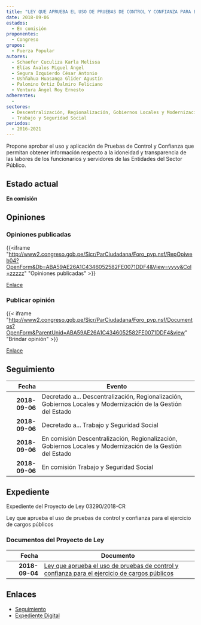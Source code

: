 ```yaml
---
title: "LEY QUE APRUEBA EL USO DE PRUEBAS DE CONTROL Y CONFIANZA PARA EL EJERCICIO DE CARGOS PÚBLICOS"
date: 2018-09-06
estados: 
  - En comisión
proponentes: 
  - Congreso
grupos: 
  - Fuerza Popular
autores: 
  - Schaefer Cuculiza Karla Melissa
  - Elías Ávalos Miguel Ángel
  - Segura Izquierdo César Antonio
  - Ushñahua Huasanga Glider Agustín
  - Palomino Ortiz Dalmiro Feliciano
  - Ventura Ángel Roy Ernesto
adherentes: 
  - 
sectores: 
  - Descentralización, Regionalización, Gobiernos Locales y Modernización de la Gestión del Estado
  - Trabajo y Seguridad Social
periodos: 
  - 2016-2021
---
```


Propone aprobar el uso y aplicación de Pruebas de Control y Confianza que permitan obtener información respecto a la idoneidad y transparencia de las labores de los funcionarios y servidores de las Entidades del Sector Público.


## Estado actual

**En comisión**

## Opiniones

### Opiniones publicadas

{{<iframe "http://www2.congreso.gob.pe/Sicr/ParCiudadana/Foro_pvp.nsf/RepOpiweb04?OpenForm&Db=ABA59AE26A1C4346052582FE0071DDF4&View=yyyy&Col=zzzzz" "Opiniones publicadas" >}}

[Enlace](http://www2.congreso.gob.pe/Sicr/ParCiudadana/Foro_pvp.nsf/RepOpiweb04?OpenForm&Db=ABA59AE26A1C4346052582FE0071DDF4&View=yyyy&Col=zzzzz)
### Publicar opinión

{{< iframe "http://www2.congreso.gob.pe/Sicr/ParCiudadana/Foro_pvp.nsf/Documentos?OpenForm&ParentUnid=ABA59AE26A1C4346052582FE0071DDF4&view" "Brindar opinión" >}}

[Enlace](http://www2.congreso.gob.pe/Sicr/ParCiudadana/Foro_pvp.nsf/Documentos?OpenForm&ParentUnid=ABA59AE26A1C4346052582FE0071DDF4&view)

## Seguimiento

| Fecha | Evento |
|------:|--------|
| **2018-09-06** | Decretado a... Descentralización, Regionalización, Gobiernos Locales y Modernización de la Gestión del Estado|
| **2018-09-06** | Decretado a... Trabajo y Seguridad Social|
| **2018-09-06** | En comisión Descentralización, Regionalización, Gobiernos Locales y Modernización de la Gestión del Estado|
| **2018-09-06** | En comisión Trabajo y Seguridad Social|


## Expediente

Expediente del Proyecto de Ley 03290/2018-CR

Ley que aprueba el uso de pruebas de control y confianza para el ejercicio de cargos públicos


### Documentos del Proyecto de Ley

| Fecha | Documento |
|------:|--------|
| **2018-09-04** | [Ley que aprueba el uso de pruebas de control y confianza para el ejercicio de cargos públicos](http://www.leyes.congreso.gob.pe/Documentos/2016_2021/Proyectos_de_Ley_y_de_Resoluciones_Legislativas/PL0329020180904..pdf) |

## Enlaces 

- [Seguimiento](http://www2.congreso.gob.pe/Sicr/TraDocEstProc/CLProLey2016.nsf/f7fff46988ca05b1052578e100829cc7/a3ffeaa76e50aba0052582fe006bd7ab?OpenDocument)
- [Expediente Digital](http://www2.congreso.gob.pe/Sicr/TraDocEstProc/CLProLey2016.nsf/f7fff46988ca05b1052578e100829cc7/a3ffeaa76e50aba0052582fe006bd7ab?OpenDocument&Click=05257FB7005EB655.eb71d0cf91d8294e05256cdf006b5706/$Body/0.1C6C)
